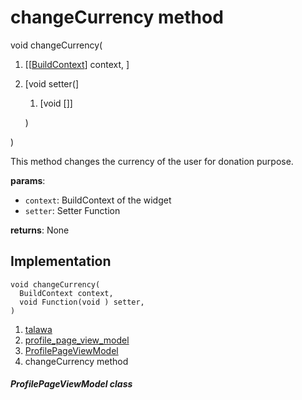 
<div>

# changeCurrency method

</div>


void changeCurrency(

1.  [[[BuildContext](https://api.flutter.dev/flutter/widgets/BuildContext-class.md)]
    context, ]
2.  [void
    setter(]
    1.  [void []]

    )

)



This method changes the currency of the user for donation purpose.

**params**:

-   `context`: BuildContext of the widget
-   `setter`: Setter Function

**returns**: None



## Implementation

``` language-dart
void changeCurrency(
  BuildContext context,
  void Function(void ) setter,
) 
```







1.  [talawa](../../index.md)
2.  [profile_page_view_model](../../view_model_after_auth_view_models_profile_view_models_profile_page_view_model/)
3.  [ProfilePageViewModel](../../view_model_after_auth_view_models_profile_view_models_profile_page_view_model/ProfilePageViewModel-class.md)
4.  changeCurrency method

##### ProfilePageViewModel class







